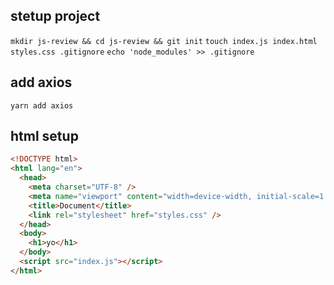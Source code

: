 ## stetup project

`mkdir js-review && cd js-review && git init`
`touch index.js index.html styles.css .gitignore`
`echo 'node_modules' >> .gitignore`

## add axios

`yarn add axios`

## html setup

```html
<!DOCTYPE html>
<html lang="en">
  <head>
    <meta charset="UTF-8" />
    <meta name="viewport" content="width=device-width, initial-scale=1.0" />
    <title>Document</title>
    <link rel="stylesheet" href="styles.css" />
  </head>
  <body>
    <h1>yo</h1>
  </body>
  <script src="index.js"></script>
</html>
```
